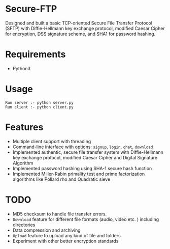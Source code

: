 # Secure-FTP
Designed and built a basic TCP-oriented Secure File Transfer Protocol (SFTP) with Diffie-Hellmann key exchange protocol, modified Caesar Cipher for encryption, DSS signature scheme, and SHA1 for password hashing.

# Requirements
* Python3

# Usage

```
Run server :- python server.py 
Run client :- python client.py    
```

# Features
* Multiple client support with threading 
* Command-line interface with options: ``signup``, ``login``, ``chat``, ``download``
* Implemented authentic, secure file transfer system with Diffie-Hellmann key exchange protocol, modified Caesar Cipher and Digital Signature Algorithm
* Implemented password hashing using SHA-1 secure hash function 
* Implemented Miller-Rabin primality test and prime factorization algorithms like Pollard rho and Quadratic sieve    

# TODO
* MD5 checksum to handle file transfer errors.
* ``Download`` feature for different file formats (audio, video etc. ) including directories
* Data compression and archiving 
* ``Upload`` feature to upload any kind of file and folders
* Experiment with other better encryption standards
